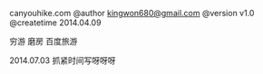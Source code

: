 canyouhike.com
@author kingwon680@gmail.com
@version v1.0
@createtime 2014.04.09

穷游
磨房
百度旅游

2014.07.03
抓紧时间写呀呀呀